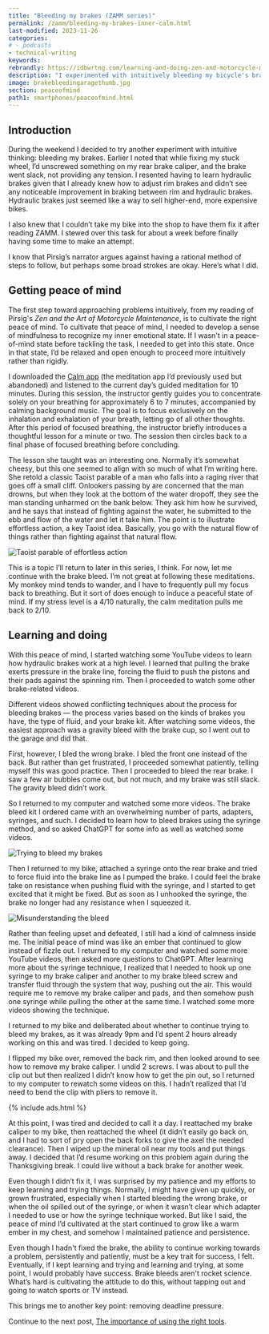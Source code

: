 ```yaml
---
title: "Bleeding my brakes (ZAMM series)"
permalink: /zamm/bleeding-my-brakes-inner-calm.html
last-modified: 2023-11-26
categories:
# - podcasts
- technical-writing
keywords: 
rebrandly: https://idbwrtng.com/learning-and-doing-zen-and-motorcycle-maintenance
description: "I experimented with intuitively bleeding my bicycle's brakes over the weekend, guided by principles from <i>Zen and the Art of Motorcycle Maintenance.</i> After meditating with the Calm app to achieve a peaceful mindset, I studied some YouTube tutorials for guidance. Despite some initial missteps, like bleeding the wrong brake, I maintained a calm and patient approach throughout the process. I wasn't successful, but having a different mindset felt like a gamechanger."
image: brakebleedingaragethumb.jpg
section: peaceofmind
path1: smartphones/peaceofmind.html
---
```


## Introduction 

During the weekend I decided to try another experiment with intuitive thinking: bleeding my brakes. Earlier I noted that while fixing my stuck wheel, I’d unscrewed something on my rear brake caliper, and the brake went slack, not providing any tension. I resented having to learn hydraulic brakes given that I already knew how to adjust rim brakes and didn’t see any noticeable improvement in braking between rim and hydraulic brakes. Hydraulic brakes just seemed like a way to sell higher-end, more expensive bikes.

I also knew that I couldn’t take my bike into the shop to have them fix it after reading ZAMM. I stewed over this task for about a week before finally having some time to make an attempt.

I know that Pirsig’s narrator argues against having a rational method of steps to follow, but perhaps some broad strokes are okay. Here’s what I did. 

## Getting peace of mind 

The first step toward approaching problems intuitively, from my reading of Pirsig's *Zen and the Art of Motorcycle Maintenance*, is to cultivate the right peace of mind. To cultivate that peace of mind, I needed to develop a sense of mindfulness to recognize my inner emotional state. If I wasn't in a peace-of-mind state before tackling the task, I needed to get into this state. Once in that state, I’d be relaxed and open enough to proceed more intuitively rather than rigidly. 

I downloaded the [Calm app](https://www.calm.com) (the meditation app I’d previously used but abandoned) and listened to the current day’s guided meditation for 10 minutes. During this session, the instructor gently guides you to concentrate solely on your breathing for approximately 6 to 7 minutes, accompanied by calming background music. The goal is to focus exclusively on the inhalation and exhalation of your breath, letting go of all other thoughts. After this period of focused breathing, the instructor briefly introduces a thoughtful lesson for a minute or two. The session then circles back to a final phase of focused breathing before concluding.

The lesson she taught was an interesting one. Normally it’s somewhat cheesy, but this one seemed to align with so much of what I’m writing here. She retold a classic Taoist parable of a man who falls into a raging river that goes off a small cliff. Onlookers passing by are concerned that the man drowns, but when they look at the bottom of the water dropoff, they see the man standing unharmed on the bank below. They ask him how he survived, and he says that instead of fighting against the water, he submitted to the ebb and flow of the water and let it take him. The point is to illustrate effortless action, a key Taoist idea. Basically, you go with the natural flow of things rather than fighting against that natural flow.

<img src="{{site.media}}/zamm/effortlessactionriver.png" alt="Taoist parable of effortless action" />

This is a topic I’ll return to later in this series, I think. For now, let me continue with the brake bleed. I’m not great at following these meditations. My monkey mind tends to wander, and I have to frequently pull my focus back to breathing. But it sort of does enough to induce a peaceful state of mind. If my stress level is a 4/10 naturally, the calm meditation pulls me back to 2/10.

## Learning and doing

With this peace of mind, I started watching some YouTube videos to learn how hydraulic brakes work at a high level. I learned that pulling the brake exerts pressure in the brake line, forcing the fluid to push the pistons and their pads against the spinning rim. Then I proceeded to watch some other brake-related videos.

Different videos showed conflicting techniques about the process for bleeding brakes &mdash; the process varies based on the kinds of brakes you have, the type of fluid, and your brake kit. After watching some videos, the easiest approach was a gravity bleed with the brake cup, so I went out to the garage and did that.

First, however, I bled the wrong brake. I bled the front one instead of the back. But rather than get frustrated, I proceeded somewhat patiently, telling myself this was good practice. Then I proceeded to bleed the rear brake. I saw a few air bubbles come out, but not much, and my brake was still slack. The gravity bleed didn’t work.

So I returned to my computer and watched some more videos. The brake bleed kit I ordered came with an overwhelming number of parts, adapters, syringes, and such. I decided to learn how to bleed brakes using the syringe method, and so asked ChatGPT for some info as well as watched some videos. 

<img src="{{site.media}}/zamm/brakebleedingarage.png" alt="Trying to bleed my brakes" />

Then I returned to my bike, attached a syringe onto the rear brake and tried to force fluid into the brake line as I pumped the brake. I could feel the brake take on resistance when pushing fluid with the syringe, and I started to get excited that it might be fixed. But as soon as I unhooked the syringe, the brake no longer had any resistance when I squeezed it.

<img  style="max-width: 400px" src="{{site.media}}/zamm/bleedattemptwrong.jpg" alt="Misunderstanding the bleed" />

Rather than feeling upset and defeated, I still had a kind of calmness inside me. The initial peace of mind was like an ember that continued to glow instead of fizzle out. I returned to my computer and watched some more YouTube videos, then asked more questions to ChatGPT. After learning more about the syringe technique, I realized that I needed to hook up one syringe to my brake caliper and another to my brake bleed screw and transfer fluid through the system that way, pushing out the air. This would require me to remove my brake caliper and pads, and then somehow push one syringe while pulling the other at the same time. I watched some more videos showing the technique. 

I returned to my bike and deliberated about whether to continue trying to bleed my brakes, as it was already 9pm and I’d spent 2 hours already working on this and was tired. I decided to keep going.

I flipped my bike over, removed the back rim, and then looked around to see how to remove my brake caliper. I undid 2 screws. I was about to pull the clip out but then realized I didn’t know how to get the pin out, so I returned to my computer to rewatch some videos on this. I hadn’t realized that I’d need to bend the clip with pliers to remove it. 

{% include ads.html %}

At this point, I was tired and decided to call it a day. I reattached my brake caliper to my bike, then reattached the wheel (it didn’t easily go back on, and I had to sort of pry open the back forks to give the axel the needed clearance). Then I wiped up the mineral oil near my tools and put things away. I decided that I’d resume working on this problem again during the Thanksgiving break. I could live without a back brake for another week.

Even though I didn’t fix it, I was surprised by my patience and my efforts to keep learning and trying things. Normally, I might have given up quickly, or grown frustrated, especially when I started bleeding the wrong brake, or when the oil spilled out of the syringe, or when it wasn’t clear which adapter I needed to use or how the syringe technique worked. But like I said, the peace of mind I’d cultivated at the start continued to grow like a warm ember in my chest, and somehow I maintained patience and persistence. 

Even though I hadn't fixed the brake, the ability to continue working towards a problem, persistently and patiently, must be a key trait for success, I felt. Eventually, if I kept learning and trying and learning and trying, at some point, I would probably have success. Brake bleeds aren't rocket science. What’s hard is cultivating the attitude to do this, without tapping out and going to watch sports or TV instead.

This brings me to another key point: removing deadline pressure.


Continue to the next post, [The importance of using the right tools](/zamm/importance-of-using-right-tools.html).

